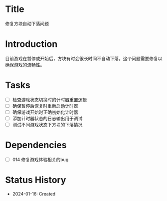 # Title
修复方块自动下落问题

# Introduction
目前游戏在暂停或开始后，方块有时会很长时间不自动下落。这个问题需要修复以确保游戏的流畅性。

# Tasks
- [ ] 检查游戏状态切换时的计时器重置逻辑
- [ ] 确保暂停后恢复时重新启动计时器
- [ ] 确保游戏开始时正确初始化计时器
- [ ] 添加计时器状态的日志输出用于调试
- [ ] 测试不同游戏状态下方块的下落情况

# Dependencies
- [ ] 014 修复游戏体验相关的bug

# Status History
- 2024-01-16: Created
